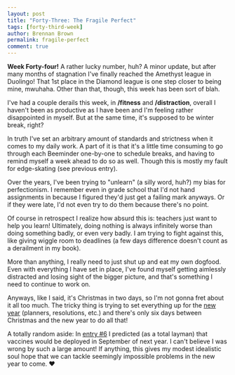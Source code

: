 ```yaml
---
layout: post
title: "Forty-Three: The Fragile Perfect"
tags: [forty-third-week]
author: Brennan Brown
permalink: fragile-perfect
comment: true
---
```


**Week Forty-four!** A rather lucky number, huh? A minor update, but after many months of stagnation I've finally reached the Amethyst league in Duolingo! That 1st place in the Diamond league is one step closer to being mine, mwuhaha. Other than that, though, this week has been sort of blah.

I've had a couple derails this week, in **/fitness** and **/distraction**, overall I haven't been as productive as I have been and I'm feeling rather disappointed in myself. But at the same time, it's supposed to be winter break, right? 

In truth I've set an arbitrary amount of standards and strictness when it comes to my daily work. A part of it is that it's a little time consuming to go through each Beeminder one-by-one to schedule breaks, and having to remind myself a week ahead to do so as well. Though this is mostly my fault for edge-skating (see previous entry).

Over the years, I've been trying to "unlearn" (a silly word, huh?) my bias for perfectionism. I remember even in grade school that I'd not hand assignments in because I figured they'd just get a failing mark anyways. Or if they were late, I'd not even try to do them because there's no point.

Of course in retrospect I realize how absurd this is: teachers just want to  help you learn! Ultimately, doing nothing is always infinitely worse than doing something badly, or even very badly. I am trying to fight against this, like giving wiggle room to deadlines (a few days difference doesn't count as a derailment in my book).

More than anything, I really need to just shut up and eat my own dogfood. Even with everything I have set in place, I've found myself getting aimlessly distracted and losing sight of the bigger picture, and that's something I need to continue to work on.

Anyways, like I said, it's Christmas in two days, so I'm not gonna fret about it all too much. The tricky thing is trying to set everything up for the [new year](https://brennanbrown.medium.com/the-best-time-to-start-a-new-year-s-resolution-is-right-now-ffdd389fbf01) (planners, resolutions, etc.) and there's only six days between Christmas and the new year to do all that! 

A totally random aside: In [entry #6](https://journal.bar/action-plan) I predicted (as a total layman) that vaccines would be deployed in September of next year. I can't believe I was wrong by such a large amount! If anything, this gives my modest idealistic soul hope that we can tackle seemingly impossible problems in the new year to come. ❤️
